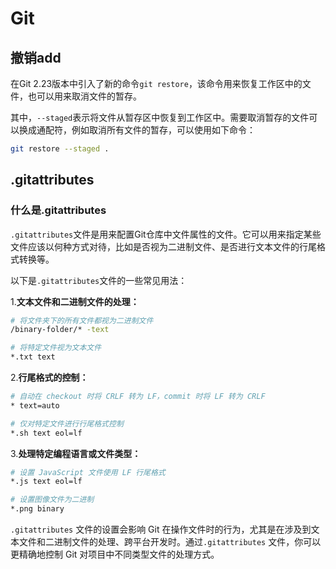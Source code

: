 # Git
## 撤销add
在Git 2.23版本中引入了新的命令`git restore`，该命令用来恢复工作区中的文件，也可以用来取消文件的暂存。

其中，`--staged`表示将文件从暂存区中恢复到工作区中。需要取消暂存的文件可以换成通配符，例如取消所有文件的暂存，可以使用如下命令：
```bash
git restore --staged .
```
## .gitattributes
### 什么是.gitattributes
`.gitattributes`文件是用来配置Git仓库中文件属性的文件。它可以用来指定某些文件应该以何种方式对待，比如是否视为二进制文件、是否进行文本文件的行尾格式转换等。

以下是`.gitattributes`文件的一些常见用法：

1.**文本文件和二进制文件的处理：**
```bash
# 将文件夹下的所有文件都视为二进制文件
/binary-folder/* -text

# 将特定文件视为文本文件
*.txt text

```

2.**行尾格式的控制：**
```bash
# 自动在 checkout 时将 CRLF 转为 LF，commit 时将 LF 转为 CRLF
* text=auto

# 仅对特定文件进行行尾格式控制
*.sh text eol=lf

```

3.**处理特定编程语言或文件类型：**
```bash
# 设置 JavaScript 文件使用 LF 行尾格式
*.js text eol=lf

# 设置图像文件为二进制
*.png binary
```
`.gitattributes` 文件的设置会影响 Git 在操作文件时的行为，尤其是在涉及到文本文件和二进制文件的处理、跨平台开发时。通过`.gitattributes` 文件，你可以更精确地控制 Git 对项目中不同类型文件的处理方式。